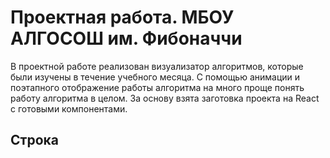 # Проектная работа. МБОУ АЛГОСОШ им. Фибоначчи
В проектной работе реализован визуализатор алгоритмов, которые были изучены в течение учебного месяца. С помощью анимации и поэтапного отображение работы алгоритма на много проще понять работу алгоритма в целом. За основу взята заготовка проекта на React с готовыми компонентами.

## Строка
